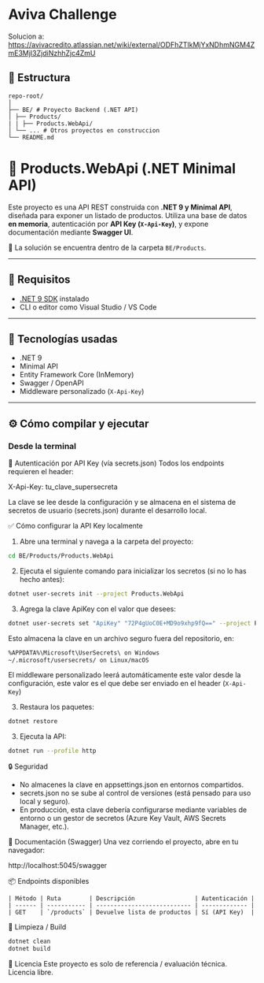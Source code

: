 # Aviva Challenge

Solucion a: https://avivacredito.atlassian.net/wiki/external/ODFhZTlkMjYxNDhmNGM4ZmE3MjI3ZjdiNzhhZjc4ZmU

## 📂 Estructura

```text
repo-root/
│
├── BE/ # Proyecto Backend (.NET API)
│ ├── Products/
| | ├── Products.WebApi/
│ └── ... # Otros proyectos en construccion
└── README.md
```



# 🧩 Products.WebApi (.NET Minimal API)

Este proyecto es una API REST construida con **.NET 9 y Minimal API**, diseñada para exponer un listado de productos. Utiliza una base de datos **en memoria**, autenticación por **API Key (`X-Api-Key`)**, y expone documentación mediante **Swagger UI**.

📁 La solución se encuentra dentro de la carpeta `BE/Products`.

---

## 🚀 Requisitos

- [.NET 9 SDK](https://dotnet.microsoft.com/en-us/download/dotnet/9.0) instalado
- CLI o editor como Visual Studio / VS Code

---

## 🧪 Tecnologías usadas

- .NET 9
- Minimal API
- Entity Framework Core (InMemory)
- Swagger / OpenAPI
- Middleware personalizado (`X-Api-Key`)


---

## ⚙️ Cómo compilar y ejecutar

### Desde la terminal

🔐 Autenticación por API Key (vía secrets.json)
Todos los endpoints requieren el header:

X-Api-Key: tu_clave_supersecreta

La clave se lee desde la configuración y se almacena en el sistema de secretos de usuario (secrets.json) durante el desarrollo local.

✅ Cómo configurar la API Key localmente

1. Abre una terminal y navega a la carpeta del proyecto:

```bash
cd BE/Products/Products.WebApi
```

2. Ejecuta el siguiente comando para inicializar los secretos (si no lo has hecho antes):
```bash
dotnet user-secrets init --project Products.WebApi
```

3. Agrega la clave ApiKey con el valor que desees:
```bash
dotnet user-secrets set "ApiKey" "72P4gUoC0E+MD9o9xhp9fQ==" --project Products.WebApi
```

Esto almacena la clave en un archivo seguro fuera del repositorio, en:
```bash
%APPDATA%\Microsoft\UserSecrets\ on Windows  
~/.microsoft/usersecrets/ on Linux/macOS
```

El middleware personalizado leerá automáticamente este valor desde la configuración, este valor es el que debe ser enviado en el header (`X-Api-Key`)

3. Restaura los paquetes:
```bash
dotnet restore
```

3. Ejecuta la API:
```bash
dotnet run --profile http
```

🔒 Seguridad
- No almacenes la clave en appsettings.json en entornos compartidos.
- secrets.json no se sube al control de versiones (está pensado para uso local y seguro).
- En producción, esta clave debería configurarse mediante variables de entorno o un gestor de secretos (Azure Key Vault, AWS Secrets Manager, etc.).

📘 Documentación (Swagger)
Una vez corriendo el proyecto, abre en tu navegador:

http://localhost:5045/swagger

📦 Endpoints disponibles

```text
| Método | Ruta        | Descripción                 | Autenticación |
| ------ | ----------- | --------------------------- | ------------- |
| GET    | `/products` | Devuelve lista de productos | Sí (API Key)  |
```

🧹 Limpieza / Build
```bash
dotnet clean
dotnet build
```

📄 Licencia
Este proyecto es solo de referencia / evaluación técnica. Licencia libre.